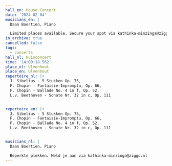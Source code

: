 ```yaml
---
hall_en: House Concert
date: '2024-02-04'
musicians_en: |
  Daan Boertien, Piano

  Limited places available. Secure your spot via kathinka-minzinga@ziggo.nl
in_archive: true
cancelled: false
tags:
  - concerts
hall_nl: Huisconcert
time: '14:00:18.562'
place_nl: Ulvenhout
place_en: Ulvenhout
repertoire_nl: |+
  J. Sibelius - 5 Stukken Op. 75,
  F. Chopin - Fantaisie-Impromptu, Op. 66, 
  F. Chopin - Ballade No. 4 in f, Op. 52, 
  L.v. Beethoven - Sonate Nr. 32 in c, Op. 111


repertoire_en: |+
  J. Sibelius - 5 Stukken Op. 75,
  F. Chopin - Fantaisie-Impromptu, Op. 66, 
  F. Chopin - Ballade No. 4 in f, Op. 52, 
  L.v. Beethoven - Sonate Nr. 32 in c, Op. 111


musicians_nl: |
  Daan Boertien, Piano

  Beperkte plekken. Meld je aan via kathinka-minzinga@ziggo.nl
---
```


